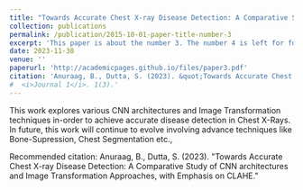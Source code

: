 ```yaml
---
title: "Towards Accurate Chest X-ray Disease Detection: A Comparative Study of CNN architectures and Image Transformation Approaches, with Emphasis on CLAHE"
collection: publications
permalink: /publication/2015-10-01-paper-title-number-3
excerpt: 'This paper is about the number 3. The number 4 is left for future work.'
date: 2023-11-30
venue: ''
paperurl: 'http://academicpages.github.io/files/paper3.pdf'
citation: 'Anuraag, B., Dutta, S. (2023). &quot;Towards Accurate Chest X-ray Disease Detection: A Comparative Study of CNN architectures and Image Transformation Approaches, with Emphasis on CLAHE.&quot;'
#  <i>Journal 1</i>. 1(3).'
---
```

This work explores various CNN architectures and Image Transformation techniques in-order to achieve accurate disease detection in Chest X-Rays. In future, this work will continue to evolve involving advance techniques like Bone-Supression, Chest Segmentation etc.,

<!-- [Download paper here](http://academicpages.github.io/files/paper3.pdf) -->

Recommended citation: Anuraag, B., Dutta, S. (2023). "Towards Accurate Chest X-ray Disease Detection: A Comparative Study of CNN architectures and Image Transformation Approaches, with Emphasis on CLAHE." 
<!-- <i>Journal 1</i>. 1(3). -->